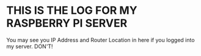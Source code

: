 # THIS IS THE LOG FOR MY RASPBERRY PI SERVER

You may see you IP Address and Router Location in here if you logged into my server. DON'T!
